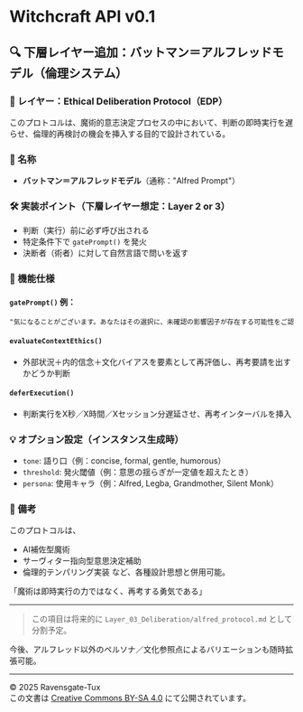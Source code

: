 # Witchcraft API v0.1

## 🔍 下層レイヤー追加：バットマン＝アルフレッドモデル（倫理システム）

### 🧩 レイヤー：Ethical Deliberation Protocol（EDP）

このプロトコルは、魔術的意志決定プロセスの中において、判断の即時実行を遅らせ、倫理的再検討の機会を挿入する目的で設計されている。

### 📌 名称
- **バットマン＝アルフレッドモデル**（通称："Alfred Prompt"）

### 🛠️ 実装ポイント（下層レイヤー想定：Layer 2 or 3）
- 判断（実行）前に必ず呼び出される
- 特定条件下で `gatePrompt()` を発火
- 決断者（術者）に対して自然言語で問いを返す

### 🧠 機能仕様

#### `gatePrompt()` 例：
```markdown
"気になることがございます。あなたはその選択に、未確認の影響因子が存在する可能性をご認識でしょうか？"
```

#### `evaluateContextEthics()`
- 外部状況＋内的信念＋文化バイアスを要素として再評価し、再考要請を出すかどうか判断

#### `deferExecution()`
- 判断実行をX秒／X時間／Xセッション分遅延させ、再考インターバルを挿入

### 💡 オプション設定（インスタンス生成時）
- `tone`: 語り口（例：concise, formal, gentle, humorous）
- `threshold`: 発火閾値（例：意思の揺らぎが一定値を超えたとき）
- `persona`: 使用キャラ（例：Alfred, Legba, Grandmother, Silent Monk）

### 📎 備考
このプロトコルは、
- AI補佐型魔術
- サーヴィター指向型意思決定補助
- 倫理的テンパリング実装
など、各種設計思想と併用可能。

「魔術は即時実行の力ではなく、再考する勇気である」

---

> この項目は将来的に `Layer_03_Deliberation/alfred_protocol.md` として分割予定。

今後、アルフレッド以外のペルソナ／文化参照点によるバリエーションも随時拡張可能。

---

© 2025 Ravensgate-Tux  
この文書は [Creative Commons BY-SA 4.0](https://creativecommons.org/licenses/by-sa/4.0/deed.ja) にて公開されています。

